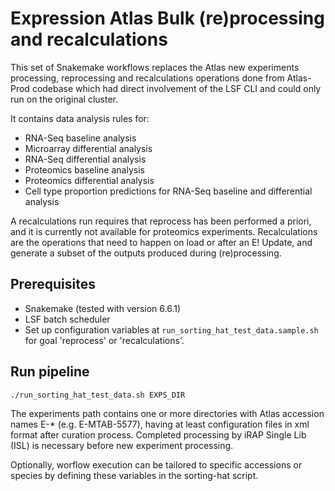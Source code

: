 # Expression Atlas Bulk (re)processing and recalculations

This set of Snakemake workflows replaces the Atlas new experiments processing, reprocessing and recalculations operations done from Atlas-Prod codebase which had direct involvement of the LSF CLI and could only run on the original cluster. 

It contains data analysis rules for:
- RNA-Seq baseline analysis
- Microarray differential analysis
- RNA-Seq differential analysis
- Proteomics baseline analysis
- Proteomics differential analysis
- Cell type proportion predictions for RNA-Seq baseline and differential analysis

A recalculations run requires that reprocess has been performed a priori, and it is currently not available for proteomics experiments. Recalculations are the operations that need to happen on load or after an E! Update, and generate a subset of the outputs produced during (re)processing.

## Prerequisites

 * Snakemake (tested with version 6.6.1)
 * LSF batch scheduler
 * Set up configuration variables at `run_sorting_hat_test_data.sample.sh` for goal 'reprocess' or 'recalculations'.

## Run pipeline

```
./run_sorting_hat_test_data.sh EXPS_DIR
```

The experiments path contains one or more directories with Atlas accession names E-* (e.g. E-MTAB-5577), having at least configuration files in xml format after curation process. Completed processing by iRAP Single Lib (ISL) is necessary before new experiment processing.

Optionally, worflow execution can be tailored to specific accessions or species by defining these variables in the sorting-hat script.
